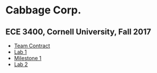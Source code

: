 # Cabbage Corp.
## ECE 3400, Cornell University, Fall 2017

* [Team Contract](./teamContract.md)
* [Lab 1](./Lab1.md)
* [Milestone 1](./Milestone1.md)
* [Lab 2](./Lab2.md)
